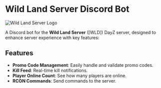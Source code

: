 # Wild Land Server Discord Bot

![Wild Land Server Logo](https://i.postimg.cc/dVG1Zcc4/WLD-Logo-v2.png)

A Discord bot for the **Wild Land Server** ([WLD]) DayZ server, designed to enhance server experience with key features:

## Features  
- **Promo Code Management**: Easily handle and validate promo codes.  
- **Kill Feed**: Real-time kill notifications.  
- **Player Online Count**: See how many players are online.  
- **RCON Commands**: Send commands to the server.
